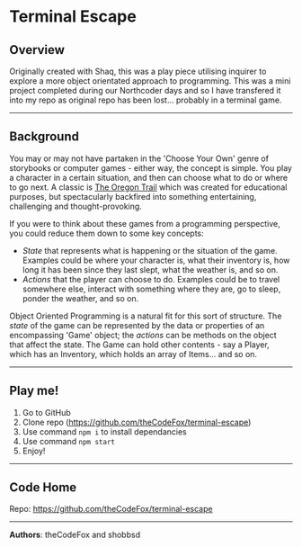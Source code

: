 # Terminal Escape

## Overview

Originally created with Shaq, this was a play piece utilising inquirer to explore a more object orientated approach to programming. This was a mini project completed during our Northcoder days and so I have transfered it into my repo as original repo has been lost... probably in a terminal game.

---

## Background

You may or may not have partaken in the 'Choose Your Own' genre of storybooks or computer games - either way, the concept is simple. You play a character in a certain situation, and then can choose what to do or where to go next. A classic is [The Oregon Trail](https://classicreload.com/oregon-trail.html) which was created for educational purposes, but spectacularly backfired into something entertaining, challenging and thought-provoking.

If you were to think about these games from a programming perspective, you could reduce them down to some key concepts:

- _State_ that represents what is happening or the situation of the game. Examples could be where your character is, what their inventory is, how long it has been since they last slept, what the weather is, and so on.
- _Actions_ that the player can choose to do. Examples could be to travel somewhere else, interact with something where they are, go to sleep, ponder the weather, and so on.

Object Oriented Programming is a natural fit for this sort of structure. The _state_ of the game can be represented by the data or properties of an encompassing 'Game' object; the _actions_ can be methods on the object that affect the state. The Game can hold other contents - say a Player, which has an Inventory, which holds an array of Items... and so on.

---

## Play me!

1. Go to GitHub
2. Clone repo (https://github.com/theCodeFox/terminal-escape)
3. Use command `npm i` to install dependancies
4. Use command `npm start`
5. Enjoy!

---

## Code Home

Repo: https://github.com/theCodeFox/terminal-escape

---

**Authors**: theCodeFox and shobbsd